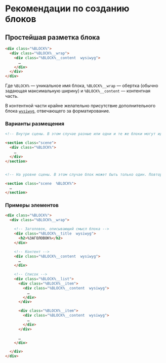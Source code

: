 # Рекомендации по созданию блоков

## Простейшая разметка блока

```html
<div class="%BLOCK%">
  <div class="%BLOCK%__wrap">
    <div class="%BLOCK%__content  wysiwyg">
      …
    </div>
  </div>
</div>
```

Где `%BLOCK%` — уникальное имя блока, `%BLOCK%__wrap` — обертка (обычно задающая максимальную ширину) и `%BLOCK%__content` — контентная часть.

В контентной части крайне желательно присутствие дополнительного блока [`wysiwyg`](https://github.com/constlab/sedona-blocks/tree/master/wysiwyg), отвечающего за форматирование.

### Варианты размещения

```html
<!-- Внутри сцены. В этом случае разные или одни и те же блоки могут идти друг за другом -->

<section class="scene">
  <div class="%BLOCK%">
    …
  </div>
</section>


<!-- На уровне сцены. В этом случае блок может быть только один. Повторяться могут только его внутренние части -->

<section class="scene  %BLOCK%">
  …
</section>
```

### Примеры элементов

```html
<div class="%BLOCK%">
  <div class="%BLOCK%__wrap">

    <!-- Заголовок, описывающий смысл блока -->
    <div class="%BLOCK%__title  wysiwyg">
      <h2>%ЗАГОЛОВОК%</h2>
    </div>

    <!-- Контент -->
    <div class="%BLOCK%__content  wysiwyg">
      …
    </div>

    <!-- Список -->
    <div class="%BLOCK%__list">
      <div class="%BLOCK%__item">
        <div class="%BLOCK%__content  wysiwyg">
          …
        </div>
      </div>

      <div class="%BLOCK%__item">
        <div class="%BLOCK%__content  wysiwyg">
          …
        </div>
      </div>

      …
    </div>

  </div>
</div>
```

